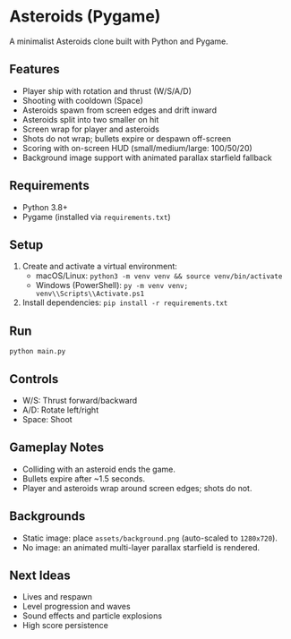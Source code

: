 Asteroids (Pygame)
===================

A minimalist Asteroids clone built with Python and Pygame.

Features
--------
- Player ship with rotation and thrust (W/S/A/D)
- Shooting with cooldown (Space)
- Asteroids spawn from screen edges and drift inward
- Asteroids split into two smaller on hit
- Screen wrap for player and asteroids
- Shots do not wrap; bullets expire or despawn off-screen
- Scoring with on-screen HUD (small/medium/large: 100/50/20)
- Background image support with animated parallax starfield fallback

Requirements
------------
- Python 3.8+
- Pygame (installed via `requirements.txt`)

Setup
-----
1. Create and activate a virtual environment:
   - macOS/Linux: `python3 -m venv venv && source venv/bin/activate`
   - Windows (PowerShell): `py -m venv venv; venv\\Scripts\\Activate.ps1`
2. Install dependencies: `pip install -r requirements.txt`

Run
---
`python main.py`

Controls
--------
- W/S: Thrust forward/backward
- A/D: Rotate left/right
- Space: Shoot

Gameplay Notes
--------------
- Colliding with an asteroid ends the game.
- Bullets expire after ~1.5 seconds.
- Player and asteroids wrap around screen edges; shots do not.

Backgrounds
-----------
- Static image: place `assets/background.png` (auto-scaled to `1280x720`).
- No image: an animated multi-layer parallax starfield is rendered.

Next Ideas
----------
- Lives and respawn
- Level progression and waves
- Sound effects and particle explosions
- High score persistence
